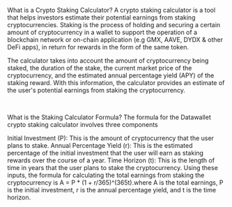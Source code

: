 What is a Crypto Staking Calculator?
A crypto staking calculator is a tool that helps investors estimate their potential earnings from staking cryptocurrencies. Staking is the process of holding and securing a certain amount of cryptocurrency in a wallet to support the operation of a blockchain network or on-chain application (e.g GMX, AAVE, DYDX & other DeFi apps), in return for rewards in the form of the same token.

The calculator takes into account the amount of cryptocurrency being staked, the duration of the stake, the current market price of the cryptocurrency, and the estimated annual percentage yield (APY) of the staking reward. With this information, the calculator provides an estimate of the user's potential earnings from staking the cryptocurrency.

‍

What is the Staking Calculator Formula?
The formula for the Datawallet crypto staking calculator involves three components

Initial Investment (P): This is the amount of cryptocurrency that the user plans to stake.
Annual Percentage Yield (r): This is the estimated percentage of the initial investment that the user will earn as staking rewards over the course of a year.
Time Horizon (t): This is the length of time in years that the user plans to stake the cryptocurrency.
Using these inputs, the formula for calculating the total earnings from staking the cryptocurrency is A = P * (1 + r/365)^(365t).where A is the total earnings, P is the initial investment, r is the annual percentage yield, and t is the time horizon.

‍
